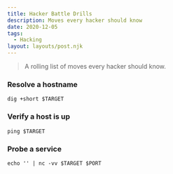 ```yaml
---
title: Hacker Battle Drills 
description: Moves every hacker should know 
date: 2020-12-05
tags:
  - Hacking 
layout: layouts/post.njk
---
```


> A rolling list of moves every hacker should know.

### Resolve a hostname
``` shell/
dig +short $TARGET
```

### Verify a host is up 

``` shell/
ping $TARGET
```

### Probe a service 
``` shell/
echo '' | nc -vv $TARGET $PORT
```

